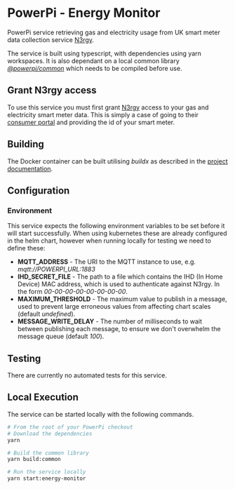 # PowerPi - Energy Monitor

PowerPi service retrieving gas and electricity usage from UK smart meter data collection service [N3rgy](http://www.n3rgy.com/).

The service is built using typescript, with dependencies using yarn workspaces. It is also dependant on a local common library [_@powerpi/common_](../../common/node/common/README.md) which needs to be compiled before use.

## Grant N3rgy access

To use this service you must first grant [N3rgy](http://www.n3rgy.com/) access to your gas and electricity smart meter data. This is simply a case of going to their [consumer portal](https://data.n3rgy.com/consumer/home) and providing the id of your smart meter.

## Building

The Docker container can be built utilising _buildx_ as described in the [project documentation](../../README.md#Building).

## Configuration

### Environment

This service expects the following environment variables to be set before it will start successfully. When using kubernetes these are already configured in the helm chart, however when running locally for testing we need to define these:

-   **MQTT_ADDRESS** - The URI to the MQTT instance to use, e.g. _mqtt://POWERPI_URL:1883_
-   **IHD_SECRET_FILE** - The path to a file which contains the IHD (In Home Device) MAC address, which is used to authenticate against N3rgy. In the form _00-00-00-00-00-00-00-00_.
-   **MAXIMUM_THRESHOLD** - The maximum value to publish in a message, used to prevent large erroneous values from affecting chart scales (default _undefined_).
-   **MESSAGE_WRITE_DELAY** - The number of milliseconds to wait between publishing each message, to ensure we don't overwhelm the message queue (default _100_).

## Testing

There are currently no automated tests for this service.

## Local Execution

The service can be started locally with the following commands.

```bash
# From the root of your PowerPi checkout
# Download the dependencies
yarn

# Build the common library
yarn build:common

# Run the service locally
yarn start:energy-monitor
```
